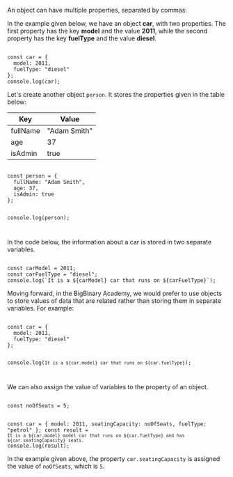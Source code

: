 An object can have multiple properties,
separated by commas:

In the example given below,
we have an object **car**,
with two properties.
The first property has the key **model**
and the value **2011**,
while the second property has the key
**fuelType** and
the value **diesel**.

<codeblock language="javascript" type="lesson">
<code>
const car = {
  model: 2011,
  fuelType: "diesel"
};
console.log(car);
</code>
</codeblock>

Let's create another object `person`.
It stores the properties given in the table below:

| Key      | Value        |
| -------- | ------------ |
| fullName | "Adam Smith" |
| age      | 37           |
| isAdmin  | true         |

<codeblock language="javascript" type="lesson">
<code>
const person = {
  fullName: "Adam Smith",
  age: 37,
  isAdmin: true
};

console.log(person);

</code>
</codeblock>

In the code below, the information
about a car is stored in two
separate variables.

<codeblock language="javascript" type="lesson">
<code>
const carModel = 2011;
const carFuelType = "diesel";
console.log(`It is a ${carModel} car that runs on ${carFuelType}`);
</code>
</codeblock>

Moving forward, in the BigBinary Academy,
we would prefer to use
objects to store values of
data that are related
rather than
storing them in separate variables.
For example:

<codeblock language="javascript" type="lesson">
<code>
const car = {
  model: 2011,
  fuelType: "diesel"
};

console.log(`It is a ${car.model} car that runs on ${car.fuelType}`);

</code>
</codeblock>

We can also assign the value of variables
to the property of an object.

<codeblock language="javascript" type="lesson">
<code>
const noOfSeats = 5;

const car = {
  model: 2011,
  seatingCapacity: noOfSeats,
  fuelType: "petrol"
};
const result = `It is a ${car.model} model car that runs on ${car.fuelType} and has ${car.seatingCapacity} seats.`
console.log(result);
</code>
</codeblock>

In the example given above, the property `car.seatingCapacity` is assigned the value of `noOfSeats`, which is `5`.